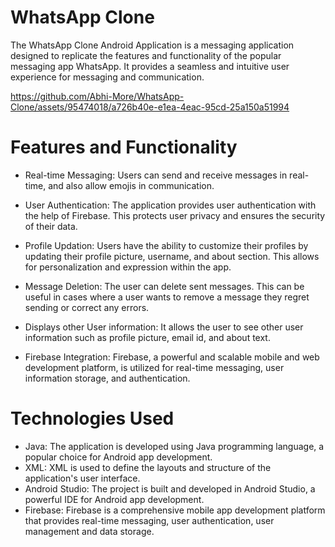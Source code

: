 # WhatsApp Clone
The WhatsApp Clone Android Application is a messaging application designed to replicate the features and functionality of the popular messaging app WhatsApp. It provides a seamless and intuitive user experience for messaging and communication.



https://github.com/Abhi-More/WhatsApp-Clone/assets/95474018/a726b40e-e1ea-4eac-95cd-25a150a51994



# Features and Functionality

* Real-time Messaging: Users can send and receive messages in real-time, and also allow emojis in communication.

* User Authentication: The application provides user authentication with the help of Firebase. This protects user privacy and ensures the security of their data.

* Profile Updation: Users have the ability to customize their profiles by updating their profile picture, username, and about section. This allows for personalization and expression within the app.

* Message Deletion: The user can delete sent messages. This can be useful in cases where a user wants to remove a message they regret sending or correct any errors.

* Displays other User information: It allows the user to see other user information such as profile picture, email id, and about text.

* Firebase Integration: Firebase, a powerful and scalable mobile and web development platform, is utilized for real-time messaging, user information storage, and authentication.

# Technologies Used
* Java: The application is developed using Java programming language, a popular choice for Android app development.
* XML: XML is used to define the layouts and structure of the application's user interface.
* Android Studio: The project is built and developed in Android Studio, a powerful IDE for Android app development.
* Firebase: Firebase is a comprehensive mobile app development platform that provides real-time messaging, user authentication, user management and data storage.

